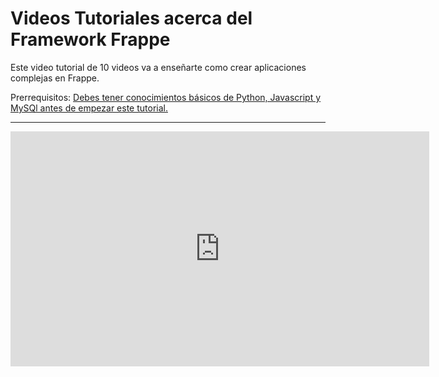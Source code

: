 <!-- base_template: frappe_io/www/frappe/frappe_base.html --><!-- add-breadcrumbs -->
# Videos Tutoriales acerca del Framework Frappe

Este video tutorial de 10 videos va a enseñarte como crear aplicaciones complejas en Frappe.

Prerrequisitos: <a href="/docs/user/es/tutorial/before.html" target="_blank">Debes tener conocimientos básicos de Python, Javascript y MySQl antes de empezar este tutorial.</a>

---

<iframe width="670" height="376" src="https://www.youtube.com/embed/videoseries?list=PL3lFfCEoMxvzHtsZHFJ4T3n5yMM3nGJ1W" frameborder="0" allowfullscreen></iframe>
